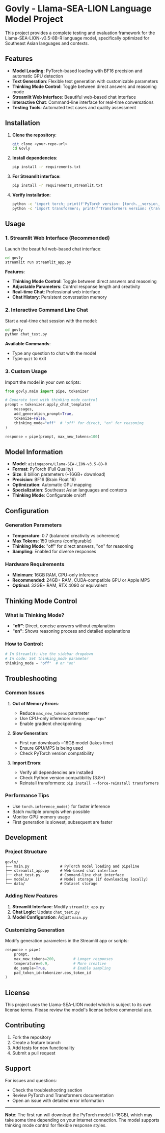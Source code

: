 # Govly - Llama-SEA-LION Language Model Project

This project provides a complete testing and evaluation framework for the Llama-SEA-LION-v3.5-8B-R language model, specifically optimized for Southeast Asian languages and contexts.

## Features

- **Model Loading**: PyTorch-based loading with BF16 precision and automatic GPU detection
- **Text Generation**: Flexible text generation with customizable parameters
- **Thinking Mode Control**: Toggle between direct answers and reasoning mode
- **Streamlit Web Interface**: Beautiful web-based chat interface
- **Interactive Chat**: Command-line interface for real-time conversations
- **Testing Tools**: Automated test cases and quality assessment

## Installation

1. **Clone the repository**:
   ```bash
   git clone <your-repo-url>
   cd Govly
   ```

2. **Install dependencies**:
   ```bash
   pip install -r requirements.txt
   ```

3. **For Streamlit interface**:
   ```bash
   pip install -r requirements_streamlit.txt
   ```

4. **Verify installation**:
   ```bash
   python -c "import torch; print(f'PyTorch version: {torch.__version__}')"
   python -c "import transformers; print(f'Transformers version: {transformers.__version__}')"
   ```

## Usage

### 1. Streamlit Web Interface (Recommended)

Launch the beautiful web-based chat interface:

```bash
cd govly
streamlit run streamlit_app.py
```

**Features**:
- **Thinking Mode Control**: Toggle between direct answers and reasoning
- **Adjustable Parameters**: Control response length and creativity
- **Real-time Chat**: Professional web interface
- **Chat History**: Persistent conversation memory

### 2. Interactive Command Line Chat

Start a real-time chat session with the model:

```bash
cd govly
python chat_test.py
```

**Available Commands**:
- Type any question to chat with the model
- Type `quit` to exit

### 3. Custom Usage

Import the model in your own scripts:

```python
from govly.main import pipe, tokenizer

# Generate text with thinking mode control
prompt = tokenizer.apply_chat_template(
    messages,
    add_generation_prompt=True,
    tokenize=False,
    thinking_mode="off"  # "off" for direct, "on" for reasoning
)

response = pipe(prompt, max_new_tokens=100)
```

## Model Information

- **Model**: `aisingapore/Llama-SEA-LION-v3.5-8B-R`
- **Format**: PyTorch (Full Quality)
- **Size**: 8 billion parameters (~16GB+ download)
- **Precision**: BF16 (Brain Float 16)
- **Optimization**: Automatic GPU mapping
- **Specialization**: Southeast Asian languages and contexts
- **Thinking Mode**: Configurable on/off

## Configuration

### Generation Parameters

- **Temperature**: 0.7 (balanced creativity vs coherence)
- **Max Tokens**: 150 tokens (configurable)
- **Thinking Mode**: "off" for direct answers, "on" for reasoning
- **Sampling**: Enabled for diverse responses

### Hardware Requirements

- **Minimum**: 16GB RAM, CPU-only inference
- **Recommended**: 24GB+ RAM, CUDA-compatible GPU or Apple MPS
- **Optimal**: 32GB+ RAM, RTX 4090 or equivalent

## Thinking Mode Control

### What is Thinking Mode?

- **"off"**: Direct, concise answers without explanation
- **"on"**: Shows reasoning process and detailed explanations

### How to Control:

```python
# In Streamlit: Use the sidebar dropdown
# In code: Set thinking_mode parameter
thinking_mode = "off"  # or "on"
```

## Troubleshooting

### Common Issues

1. **Out of Memory Errors**:
   - Reduce `max_new_tokens` parameter
   - Use CPU-only inference: `device_map="cpu"`
   - Enable gradient checkpointing

2. **Slow Generation**:
   - First run downloads ~16GB model (takes time)
   - Ensure GPU/MPS is being used
   - Check PyTorch version compatibility

3. **Import Errors**:
   - Verify all dependencies are installed
   - Check Python version compatibility (3.8+)
   - Reinstall transformers: `pip install --force-reinstall transformers`

### Performance Tips

- Use `torch.inference_mode()` for faster inference
- Batch multiple prompts when possible
- Monitor GPU memory usage
- First generation is slowest, subsequent are faster

## Development

### Project Structure

```
govly/
├── main.py              # PyTorch model loading and pipeline
├── streamlit_app.py     # Web-based chat interface
├── chat_test.py         # Command-line chat interface
├── models/              # Model storage (if downloading locally)
└── data/                # Dataset storage
```

### Adding New Features

1. **Streamlit Interface**: Modify `streamlit_app.py`
2. **Chat Logic**: Update `chat_test.py`
3. **Model Configuration**: Adjust `main.py`

### Customizing Generation

Modify generation parameters in the Streamlit app or scripts:

```python
response = pipe(
    prompt,
    max_new_tokens=200,        # Longer responses
    temperature=0.9,           # More creative
    do_sample=True,            # Enable sampling
    pad_token_id=tokenizer.eos_token_id
)
```

## License

This project uses the Llama-SEA-LION model which is subject to its own license terms. Please review the model's license before commercial use.

## Contributing

1. Fork the repository
2. Create a feature branch
3. Add tests for new functionality
4. Submit a pull request

## Support

For issues and questions:
- Check the troubleshooting section
- Review PyTorch and Transformers documentation
- Open an issue with detailed error information

---

**Note**: The first run will download the PyTorch model (~16GB), which may take some time depending on your internet connection. The model supports thinking mode control for flexible response styles.
